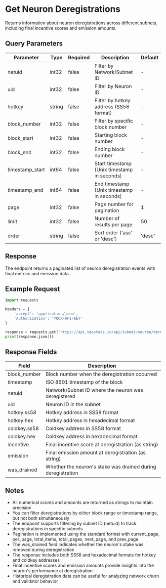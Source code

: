 # Get Neuron Deregistrations

Returns information about neuron deregistrations across different subnets, including final incentive scores and emission amounts.

## Query Parameters
| Parameter | Type | Required | Description | Default |
|-----------|------|----------|-------------|---------|
| netuid | int32 | false | Filter by Network/Subnet ID | - |
| uid | int32 | false | Filter by Neuron ID | - |
| hotkey | string | false | Filter by hotkey address (SS58 format) | - |
| block_number | int32 | false | Filter by specific block number | - |
| block_start | int32 | false | Starting block number | - |
| block_end | int32 | false | Ending block number | - |
| timestamp_start | int64 | false | Start timestamp (Unix timestamp in seconds) | - |
| timestamp_end | int64 | false | End timestamp (Unix timestamp in seconds) | - |
| page | int32 | false | Page number for pagination | 1 |
| limit | int32 | false | Number of results per page | 50 |
| order | string | false | Sort order ('asc' or 'desc') | 'desc' |

## Response
The endpoint returns a paginated list of neuron deregistration events with final metrics and emission data.

## Example Request

```python
import requests

headers = {
    'accept': 'application/json',
    'Authorization': 'YOUR-API-KEY'
}

response = requests.get('https://api.taostats.io/api/subnet/neuron/deregistration/v1', headers=headers)
print(response.json())
```

## Response Fields
| Field | Description |
|-------|-------------|
| block_number | Block number when the deregistration occurred |
| timestamp | ISO 8601 timestamp of the block |
| netuid | Network/Subnet ID where the neuron was deregistered |
| uid | Neuron ID in the subnet |
| hotkey.ss58 | Hotkey address in SS58 format |
| hotkey.hex | Hotkey address in hexadecimal format |
| coldkey.ss58 | Coldkey address in SS58 format |
| coldkey.hex | Coldkey address in hexadecimal format |
| incentive | Final incentive score at deregistration (as string) |
| emission | Final emission amount at deregistration (as string) |
| was_drained | Whether the neuron's stake was drained during deregistration |

## Notes
- All numerical scores and amounts are returned as strings to maintain precision
- You can filter deregistrations by either block range or timestamp range, but not both simultaneously
- The endpoint supports filtering by subnet ID (netuid) to track deregistrations in specific subnets
- Pagination is implemented using the standard format with current_page, per_page, total_items, total_pages, next_page, and prev_page
- The was_drained field indicates whether the neuron's stake was removed during deregistration
- The response includes both SS58 and hexadecimal formats for hotkey and coldkey addresses
- Final incentive scores and emission amounts provide insights into the neuron's performance at deregistration
- Historical deregistration data can be useful for analyzing network churn and validator behavior 